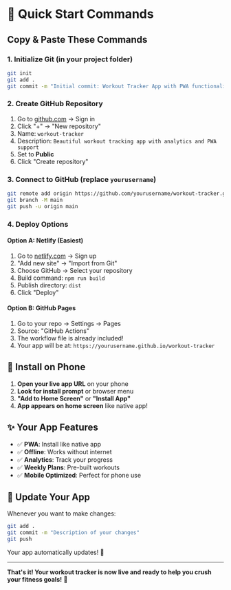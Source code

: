 # 🚀 Quick Start Commands

## Copy & Paste These Commands

### 1. Initialize Git (in your project folder)
```bash
git init
git add .
git commit -m "Initial commit: Workout Tracker App with PWA functionality"
```

### 2. Create GitHub Repository
1. Go to [github.com](https://github.com) → Sign in
2. Click "+" → "New repository"  
3. Name: `workout-tracker`
4. Description: `Beautiful workout tracking app with analytics and PWA support`
5. Set to **Public**
6. Click "Create repository"

### 3. Connect to GitHub (replace `yourusername`)
```bash
git remote add origin https://github.com/yourusername/workout-tracker.git
git branch -M main
git push -u origin main
```

### 4. Deploy Options

#### Option A: Netlify (Easiest)
1. Go to [netlify.com](https://netlify.com) → Sign up
2. "Add new site" → "Import from Git"
3. Choose GitHub → Select your repository
4. Build command: `npm run build`
5. Publish directory: `dist`
6. Click "Deploy"

#### Option B: GitHub Pages
1. Go to your repo → Settings → Pages
2. Source: "GitHub Actions"
3. The workflow file is already included!
4. Your app will be at: `https://yourusername.github.io/workout-tracker`

## 📱 Install on Phone

1. **Open your live app URL** on your phone
2. **Look for install prompt** or browser menu
3. **"Add to Home Screen"** or **"Install App"**
4. **App appears on home screen** like native app!

## ✨ Your App Features

- ✅ **PWA**: Install like native app
- ✅ **Offline**: Works without internet  
- ✅ **Analytics**: Track your progress
- ✅ **Weekly Plans**: Pre-built workouts
- ✅ **Mobile Optimized**: Perfect for phone use

## 🔄 Update Your App

Whenever you want to make changes:
```bash
git add .
git commit -m "Description of your changes"
git push
```

Your app automatically updates! 🎉

---

**That's it! Your workout tracker is now live and ready to help you crush your fitness goals!** 💪